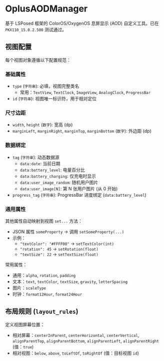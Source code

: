 # OplusAODManager

基于 LSPosed 框架的 ColorOS/OxygenOS 息屏显示 (AOD) 自定义工具。已在 `PKX110_15.0.2.500` 测试通过。

## 视图配置

每个视图对象遵循以下配置规范：

### 基础属性

- `type` (`字符串`): 必填，视图完整类名
  - 常用：`TextView`, `TextClock`, `ImageView`, `AnalogClock`, `ProgressBar`
- `id` (`字符串`): 视图唯一标识符，用于相对定位

### 尺寸边距

- `width`, `height` (`数字`): 宽高 (dp)
- `marginLeft`, `marginRight`, `marginTop`, `marginBottom` (`数字`): 外边距 (dp)

### 数据绑定

- `tag` (`字符串`): 动态数据源
  - `data:date`: 当前日期
  - `data:battery_level`: 电量百分比
  - `data:battery_charging`: 仅充电时显示
  - `data:user_image_random`: 随机用户图片
  - `data:user_image[N]`: 第 N 张用户图片 (从 0 开始)
- `progress_tag` (`字符串`): ProgressBar 进度绑定 (`data:battery_level`)

### 通用属性

其他属性自动映射到视图 `set...` 方法：

- JSON 属性 `someProperty` → 调用 `setSomeProperty(...)`
- 示例：
  - `"textColor": "#FFFF00"` → `setTextColor(int)`
  - `"rotation": 45` → `setRotation(float)`
  - `"textSize": 22` → `setTextSize(float)`

常用属性：
- 通用：`alpha`, `rotation`, `padding`
- 文本：`text`, `textColor`, `textSize`, `gravity`, `letterSpacing`
- 图片：`scaleType`
- 时钟：`format12Hour`, `format24Hour`

## 布局规则 (`layout_rules`)

定义视图屏幕位置：

- 相对屏幕：`centerInParent`, `centerHorizontal`, `centerVertical`, `alignParentTop`, `alignParentBottom`, `alignParentLeft`, `alignParentRight` (值：`true`)
- 相对视图：`below`, `above`, `toLeftOf`, `toRightOf` (值：目标视图 `id`)

